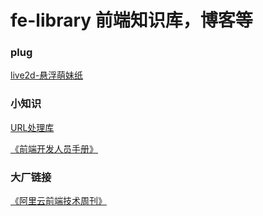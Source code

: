 # fe-library 前端知识库，博客等

### plug

[live2d-悬浮萌妹纸](http://htmlpreview.github.io/?https://github.com/duia-fe/fe-library/blob/master/plug/live2d.html)


### 小知识

[URL处理库](https://github.com/medialize/URI.js)

[《前端开发人员手册》](https://frontendmasters.com/books/front-end-handbook/2019)

### 大厂链接

[《阿里云前端技术周刊》](https://github.com/aliyunfe/weekly '阿里云前端技术周刊')

